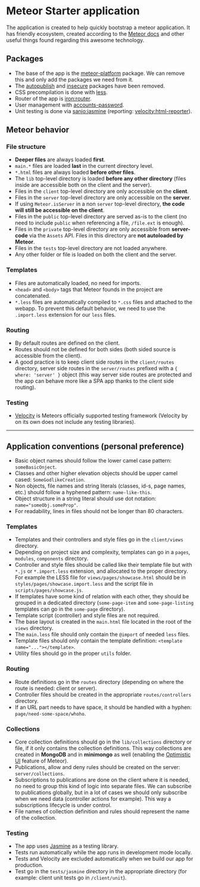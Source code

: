 # Meteor Starter application

The application is created to help quickly bootstrap a meteor application. It has friendly ecosystem, created according to the [Meteor docs](http://docs.meteor.com/) and other useful things found regarding this awesome technology.

## Packages
- The base of the app is the [meteor-platform](https://atmospherejs.com/meteor/meteor-platform) package. We can remove this and only add the packages we need from it.
- The [autopublish](https://atmospherejs.com/meteor/autopublish) and [insecure](https://atmospherejs.com/meteor/insecure) packages have been removed.
- CSS precompilation is done with [less](https://atmospherejs.com/meteor/less).
- Router of the app is [iron:router](https://atmospherejs.com/iron/router).
- User management with [accounts-password](https://atmospherejs.com/meteor/accounts-password).
- Unit testing is done via [sanjo:jasmine](https://atmospherejs.com/sanjo/jasmine) (reporting: [velocity:html-reporter](https://atmospherejs.com/velocity/html-reporter)).

## Meteor behavior
### File structure
- **Deeper files** are always loaded **first**.
- ```main.*``` files are loaded **last** in the current directory level.
- ```*.html``` files are always loaded **before other files**.
- The ```lib``` top-level directory is loaded **before any other directory** (files inside are accessible both on the client and the server).
- Files in the ```client``` top-level directory are only accessible on the **client**.
- Files in the ```server``` top-level directory are only accessible on the **server**.
- If using ```Meteor.isServer``` in a non ```server``` top-level directory, **the code will still be accessible on the client**.
- Files in the ```public``` top-level directory are served as-is to the client (no need to include ```public``` when referencing a file, ```/file.ext``` is enough).
- Files in the ```private``` top-level directory are only accessible from **server-code** via the ```Assets``` API. Files in this directory are **not autoloaded by Meteor**.
- Files in the ```tests``` top-level directory are not loaded anywhere.
- Any other folder or file is loaded on both the client and the server.

### Templates
- Files are automatically loaded, no need for imports.
- ```<head>``` and ```<body>``` tags that Meteor founds in the project are concatenated.
- ```*.less``` files are automatically compiled to ```*.css``` files and attached to the webapp. To prevent this default behavior, we need to use the ```.import.less``` extension for our ```less``` files.

### Routing
- By default routes are defined on the client.
- Routes should not be defined for both sides (both sided source is accessible from the client).
- A good practice is to keep client side routes in the ```client/routes``` directory, server side routes in the ```server/routes``` prefixed with a ```{ where: 'server' }``` object (this way server side routes are protected and the app can behave more like a SPA app thanks to the client side routing).

### Testing
- [Velocity](https://velocity.readme.io/) is Meteors officially supported testing framework (Velocity by on its own does not include any testing libraries).

***

## Application conventions (personal preference)
- Basic object names should follow the lower camel case pattern: ```someBasicOnject```.
- Classes and other higher elevation objects should be upper camel cased: ```SomeGodlikeCreation```.
- Non objects, file names and string literals (classes, id-s, page names, etc.) should follow a hyphened pattern: ```name-like-this```.
- Object structure in a string literal should use dot notation: ```name="someObj.someProp"```.
- For readability, lines in files should not be longer than 80 characters.

### Templates
- Templates and their controllers and style files go in the ```client/views``` directory.
- Depending on project size and complexity, templates can go in a ```pages```, ```modules```, ```components``` directory.
- Controller and style files should be called like their template file but with ```*.js``` or ```*.import.less``` extension, and allocated to the proper directory. For example the LESS file for ```views/pages/showcase.html``` should be in ```styles/pages/showcase.import.less``` and the script file in ```scripts/pages/showcase.js```.
- If templates have some kind of relation with each other, they should be grouped in a dedicated directory (```some-page-item``` and ```some-page-listing``` templates can go in the ```some-page``` directory).
- Template script (controller) and style files are not required.
- The base layout is created in the ```main.html``` file located in the root of the ```views``` directory.
- The ```main.less``` file should only contain the ```@import``` of needed ```less``` files.
- Template files should only contain the template definition: ```<template name="..."></template>```.
- Utility files should go in the proper ```utils``` folder.

### Routing
- Route definitions go in the ```routes``` directory (depending on where the route is needed: client or server).
- Controller files should be created in the appropriate ```routes/controllers``` directory.
- If an URL part needs to have space, it should be handled with a hyphen: ```page/need-some-space/whoho```.

### Collections
- Core collection definitions should go in the ```lib/collections``` directory or file, if it only contains the collection definitions. This way collections are created in **MongoDB** and in **minimongo** as well (enabling the [Optimistic UI](http://info.meteor.com/blog/optimistic-ui-with-meteor-latency-compensation) feature of Meteor).
- Publications, allow and deny rules should be created on the server: ```server/collections```.
- Subscriptions to publications are done on the client where it is needed, no need to group this kind of logic into separate files. We can subscribe to publications globally, but in a lot of cases we should only subscribe when we need data (controller actions for example). This way a subscriptions lifecycle is under control.
- File names of collection definition and rules should represent the name of the collection.

### Testing
- The app uses [Jasmine](http://jasmine.github.io/) as a testing library.
- Tests run automatically while the app runs in development mode locally.
- Tests and Velocity are excluded automatically when we build our app for production.
- Test go in the ```tests/jasmine``` directory in the appropriate directory (for example: client unit tests go in ```/client/unit```).
